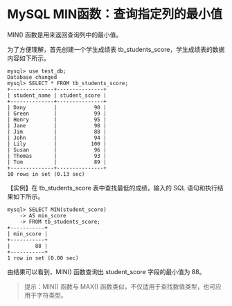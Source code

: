 # MySQL MIN函数：查询指定列的最小值



MIN() 函数是用来返回查询列中的最小值。



为了方便理解，首先创建一个学生成绩表 tb_students_score，学生成绩表的数据内容如下所示。

```mysql
mysql> use test_db;
Database changed
mysql> SELECT * FROM tb_students_score;
+--------------+---------------+
| student_name | student_score |
+--------------+---------------+
| Dany         |            90 |
| Green        |            99 |
| Henry        |            95 |
| Jane         |            98 |
| Jim          |            88 |
| John         |            94 |
| Lily         |           100 |
| Susan        |            96 |
| Thomas       |            93 |
| Tom          |            89 |
+--------------+---------------+
10 rows in set (0.13 sec)
```

【实例】在 tb_students_score 表中查找最低的成绩，输入的 SQL 语句和执行结果如下所示。

```
mysql> SELECT MIN(student_score)
    -> AS min_score
    -> FROM tb_students_score;
+-----------+
| min_score |
+-----------+
|        88 |
+-----------+
1 row in set (0.00 sec)
```

由结果可以看到，MIN() 函数查询出 student_score 字段的最小值为 88。

> 提示：MIN() 函数与 MAX() 函数类似，不仅适用于查找数值类型，也可应用于字符类型。

